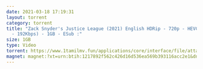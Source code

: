 ```yaml
---
date: 2021-03-18 17:19:31
layout: torrent
category: torrent
title: "Zack Snyder's Justice League (2021) English HDRip - 720p - HEVC - (DD5.1
  - 192Kbps) - 1GB - ESub :"
size: 1GB
type: Video
torrent: https://www.1tamilmv.fun/applications/core/interface/file/attachment.php?id=74282
magnet: magnet:?xt=urn:btih:1217892f562c426d16d536ea569b393116acc2e1&dn=www.1TamilMV.fun%20-%20Zack%20Snyder%27s%20Justice%20League%20(2021)%20English%20HDRip%20-%20720p%20-%20HEVC%20-%20(DD5.1%20-%20128Kbps)%20-%201.1GB%20-%20ESub.mkv&tr=udp%3a%2f%2fp4p.arenabg.com%3a1337%2fannounce&tr=http%3a%2f%2fpow7.com%3a80%2fannounce&tr=udp%3a%2f%2ftracker.tiny-vps.com%3a6969%2fannounce&tr=http%3a%2f%2ftracker2.itzmx.com%3a6961%2fannounce&tr=udp%3a%2f%2f151.80.120.114%3a2710%2fannounce&tr=udp%3a%2f%2f9.rarbg.com%3a2790%2fannounce&tr=udp%3a%2f%2f9.rarbg.to%3a2740%2fannounce&tr=udp%3a%2f%2fopen.stealth.si%3a80%2fannounce&tr=udp%3a%2f%2ftracker.leechers-paradise.org%3a6969%2fannounce&tr=udp%3a%2f%2ftracker.opentrackr.org%3a1337%2fannounce&tr=http%3a%2f%2ft.nyaatracker.com%3a80%2fannounce
---
```

